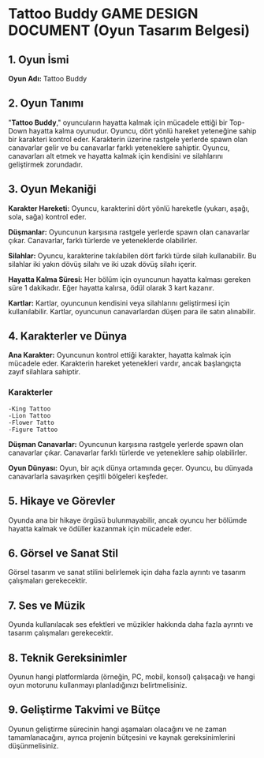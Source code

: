 # Tattoo Buddy GAME DESIGN DOCUMENT (Oyun Tasarım Belgesi)
## 1. Oyun İsmi
**Oyun Adı:** Tattoo Buddy

## 2. Oyun Tanımı
"**Tattoo Buddy**," oyuncuların hayatta kalmak için mücadele ettiği bir Top-Down hayatta kalma oyunudur. Oyuncu, dört yönlü hareket yeteneğine sahip bir karakteri kontrol eder. Karakterin üzerine rastgele yerlerde spawn olan canavarlar gelir ve bu canavarlar farklı yeteneklere sahiptir. Oyuncu, canavarları alt etmek ve hayatta kalmak için kendisini ve silahlarını geliştirmek zorundadır.

## 3. Oyun Mekaniği
**Karakter Hareketi:** Oyuncu, karakterini dört yönlü hareketle (yukarı, aşağı, sola, sağa) kontrol eder.

**Düşmanlar:** Oyuncunun karşısına rastgele yerlerde spawn olan canavarlar çıkar. Canavarlar, farklı türlerde ve yeteneklerde olabilirler.

**Silahlar:** Oyuncu, karakterine takılabilen dört farklı türde silah kullanabilir. Bu silahlar iki yakın dövüş silahı ve iki uzak dövüş silahı içerir.

**Hayatta Kalma Süresi:** Her bölüm için oyuncunun hayatta kalması gereken süre 1 dakikadır. Eğer hayatta kalırsa, ödül olarak 3 kart kazanır.

**Kartlar:** Kartlar, oyuncunun kendisini veya silahlarını geliştirmesi için kullanılabilir. Kartlar, oyuncunun canavarlardan düşen para ile satın alınabilir.

## 4. Karakterler ve Dünya
**Ana Karakter:** Oyuncunun kontrol ettiği karakter, hayatta kalmak için mücadele eder. Karakterin hareket yetenekleri vardır, ancak başlangıçta zayıf silahlara sahiptir.
 ### Karakterler
    -King Tattoo
    -Lion Tattoo
    -Flower Tatto
    -Figure Tattoo
**Düşman Canavarlar:** Oyuncunun karşısına rastgele yerlerde spawn olan canavarlar çıkar. Canavarlar farklı türlerde ve yeteneklere sahip olabilirler.

**Oyun Dünyası:** Oyun, bir açık dünya ortamında geçer. Oyuncu, bu dünyada canavarlarla savaşırken çeşitli bölgeleri keşfeder.

## 5. Hikaye ve Görevler
Oyunda ana bir hikaye örgüsü bulunmayabilir, ancak oyuncu her bölümde hayatta kalmak ve ödüller kazanmak için mücadele eder.

## 6. Görsel ve Sanat Stil
Görsel tasarım ve sanat stilini belirlemek için daha fazla ayrıntı ve tasarım çalışmaları gerekecektir.

## 7. Ses ve Müzik
Oyunda kullanılacak ses efektleri ve müzikler hakkında daha fazla ayrıntı ve tasarım çalışmaları gerekecektir.

## 8. Teknik Gereksinimler
Oyunun hangi platformlarda (örneğin, PC, mobil, konsol) çalışacağı ve hangi oyun motorunu kullanmayı planladığınızı belirtmelisiniz.

## 9. Geliştirme Takvimi ve Bütçe
Oyunun geliştirme sürecinin hangi aşamaları olacağını ve ne zaman tamamlanacağını, ayrıca projenin bütçesini ve kaynak gereksinimlerini düşünmelisiniz.
